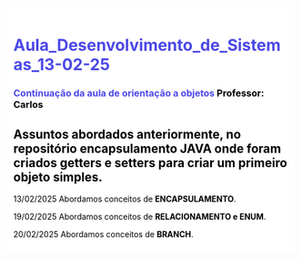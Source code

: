 <div style="background-color: #ffffff; padding: 10px; border-radius: 5px;">
    <h1 style="color:rgb(76, 73, 231);">Aula_Desenvolvimento_de_Sistemas_13-02-25</h1>
    <h3 style="color:rgb(76, 73, 231);">Continuação da aula de orientação a objetos <strong style="color: #000000;">Professor: Carlos</strong></h3>
    <h2 style="color: #000000;">Assuntos abordados anteriormente, no repositório encapsulamento <strong>JAVA</strong> onde foram criados getters e setters para criar um primeiro objeto simples.</h2>
    <p style="color: #000000;">13/02/2025 Abordamos conceitos de <strong>ENCAPSULAMENTO</strong>.</p>                         
    <p style="color: #000000;">19/02/2025 Abordamos conceitos de <strong>RELACIONAMENTO e ENUM</strong>.</p>
      <p style="color: #000000;">20/02/2025 Abordamos conceitos de <strong>BRANCH</strong>.</p>
</div>
